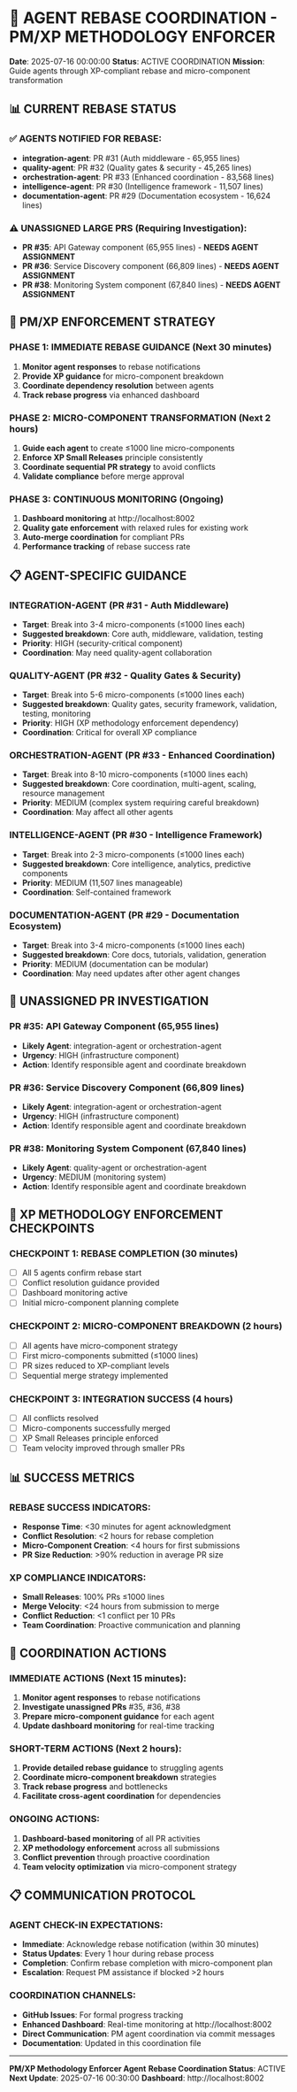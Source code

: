 # 🔄 AGENT REBASE COORDINATION - PM/XP METHODOLOGY ENFORCER

**Date**: 2025-07-16 00:00:00
**Status**: ACTIVE COORDINATION
**Mission**: Guide agents through XP-compliant rebase and micro-component transformation

## 📊 CURRENT REBASE STATUS

### ✅ AGENTS NOTIFIED FOR REBASE:
- **integration-agent**: PR #31 (Auth middleware - 65,955 lines)
- **quality-agent**: PR #32 (Quality gates & security - 45,265 lines)
- **orchestration-agent**: PR #33 (Enhanced coordination - 83,568 lines)
- **intelligence-agent**: PR #30 (Intelligence framework - 11,507 lines)
- **documentation-agent**: PR #29 (Documentation ecosystem - 16,624 lines)

### ⚠️ UNASSIGNED LARGE PRS (Requiring Investigation):
- **PR #35**: API Gateway component (65,955 lines) - **NEEDS AGENT ASSIGNMENT**
- **PR #36**: Service Discovery component (66,809 lines) - **NEEDS AGENT ASSIGNMENT**
- **PR #38**: Monitoring System component (67,840 lines) - **NEEDS AGENT ASSIGNMENT**

## 🎯 PM/XP ENFORCEMENT STRATEGY

### PHASE 1: IMMEDIATE REBASE GUIDANCE (Next 30 minutes)
1. **Monitor agent responses** to rebase notifications
2. **Provide XP guidance** for micro-component breakdown
3. **Coordinate dependency resolution** between agents
4. **Track rebase progress** via enhanced dashboard

### PHASE 2: MICRO-COMPONENT TRANSFORMATION (Next 2 hours)
1. **Guide each agent** to create ≤1000 line micro-components
2. **Enforce XP Small Releases** principle consistently
3. **Coordinate sequential PR strategy** to avoid conflicts
4. **Validate compliance** before merge approval

### PHASE 3: CONTINUOUS MONITORING (Ongoing)
1. **Dashboard monitoring** at http://localhost:8002
2. **Quality gate enforcement** with relaxed rules for existing work
3. **Auto-merge coordination** for compliant PRs
4. **Performance tracking** of rebase success rate

## 📋 AGENT-SPECIFIC GUIDANCE

### INTEGRATION-AGENT (PR #31 - Auth Middleware)
- **Target**: Break into 3-4 micro-components (≤1000 lines each)
- **Suggested breakdown**: Core auth, middleware, validation, testing
- **Priority**: HIGH (security-critical component)
- **Coordination**: May need quality-agent collaboration

### QUALITY-AGENT (PR #32 - Quality Gates & Security)
- **Target**: Break into 5-6 micro-components (≤1000 lines each)
- **Suggested breakdown**: Quality gates, security framework, validation, testing, monitoring
- **Priority**: HIGH (XP methodology enforcement dependency)
- **Coordination**: Critical for overall XP compliance

### ORCHESTRATION-AGENT (PR #33 - Enhanced Coordination)
- **Target**: Break into 8-10 micro-components (≤1000 lines each)
- **Suggested breakdown**: Core coordination, multi-agent, scaling, resource management
- **Priority**: MEDIUM (complex system requiring careful breakdown)
- **Coordination**: May affect all other agents

### INTELLIGENCE-AGENT (PR #30 - Intelligence Framework)
- **Target**: Break into 2-3 micro-components (≤1000 lines each)
- **Suggested breakdown**: Core intelligence, analytics, predictive components
- **Priority**: MEDIUM (11,507 lines manageable)
- **Coordination**: Self-contained framework

### DOCUMENTATION-AGENT (PR #29 - Documentation Ecosystem)
- **Target**: Break into 3-4 micro-components (≤1000 lines each)
- **Suggested breakdown**: Core docs, tutorials, validation, generation
- **Priority**: MEDIUM (documentation can be modular)
- **Coordination**: May need updates after other agent changes

## 🚨 UNASSIGNED PR INVESTIGATION

### PR #35: API Gateway Component (65,955 lines)
- **Likely Agent**: integration-agent or orchestration-agent
- **Urgency**: HIGH (infrastructure component)
- **Action**: Identify responsible agent and coordinate breakdown

### PR #36: Service Discovery Component (66,809 lines)
- **Likely Agent**: integration-agent or orchestration-agent
- **Urgency**: HIGH (infrastructure component)
- **Action**: Identify responsible agent and coordinate breakdown

### PR #38: Monitoring System Component (67,840 lines)
- **Likely Agent**: quality-agent or orchestration-agent
- **Urgency**: MEDIUM (monitoring system)
- **Action**: Identify responsible agent and coordinate breakdown

## 🎯 XP METHODOLOGY ENFORCEMENT CHECKPOINTS

### CHECKPOINT 1: REBASE COMPLETION (30 minutes)
- [ ] All 5 agents confirm rebase start
- [ ] Conflict resolution guidance provided
- [ ] Dashboard monitoring active
- [ ] Initial micro-component planning complete

### CHECKPOINT 2: MICRO-COMPONENT BREAKDOWN (2 hours)
- [ ] All agents have micro-component strategy
- [ ] First micro-components submitted (≤1000 lines)
- [ ] PR sizes reduced to XP-compliant levels
- [ ] Sequential merge strategy implemented

### CHECKPOINT 3: INTEGRATION SUCCESS (4 hours)
- [ ] All conflicts resolved
- [ ] Micro-components successfully merged
- [ ] XP Small Releases principle enforced
- [ ] Team velocity improved through smaller PRs

## 📊 SUCCESS METRICS

### REBASE SUCCESS INDICATORS:
- **Response Time**: <30 minutes for agent acknowledgment
- **Conflict Resolution**: <2 hours for rebase completion
- **Micro-Component Creation**: <4 hours for first submissions
- **PR Size Reduction**: >90% reduction in average PR size

### XP COMPLIANCE INDICATORS:
- **Small Releases**: 100% PRs ≤1000 lines
- **Merge Velocity**: <24 hours from submission to merge
- **Conflict Reduction**: <1 conflict per 10 PRs
- **Team Coordination**: Proactive communication and planning

## 🔄 COORDINATION ACTIONS

### IMMEDIATE ACTIONS (Next 15 minutes):
1. **Monitor agent responses** to rebase notifications
2. **Investigate unassigned PRs** #35, #36, #38
3. **Prepare micro-component guidance** for each agent
4. **Update dashboard monitoring** for real-time tracking

### SHORT-TERM ACTIONS (Next 2 hours):
1. **Provide detailed rebase guidance** to struggling agents
2. **Coordinate micro-component breakdown** strategies
3. **Track rebase progress** and bottlenecks
4. **Facilitate cross-agent coordination** for dependencies

### ONGOING ACTIONS:
1. **Dashboard-based monitoring** of all PR activities
2. **XP methodology enforcement** across all submissions
3. **Conflict prevention** through proactive coordination
4. **Team velocity optimization** via micro-component strategy

## 📋 COMMUNICATION PROTOCOL

### AGENT CHECK-IN EXPECTATIONS:
- **Immediate**: Acknowledge rebase notification (within 30 minutes)
- **Status Updates**: Every 1 hour during rebase process
- **Completion**: Confirm rebase completion with micro-component plan
- **Escalation**: Request PM assistance if blocked >2 hours

### COORDINATION CHANNELS:
- **GitHub Issues**: For formal progress tracking
- **Enhanced Dashboard**: Real-time monitoring at http://localhost:8002
- **Direct Communication**: PM agent coordination via commit messages
- **Documentation**: Updated in this coordination file

---

**PM/XP Methodology Enforcer Agent**
**Rebase Coordination Status**: ACTIVE
**Next Update**: 2025-07-16 00:30:00
**Dashboard**: http://localhost:8002